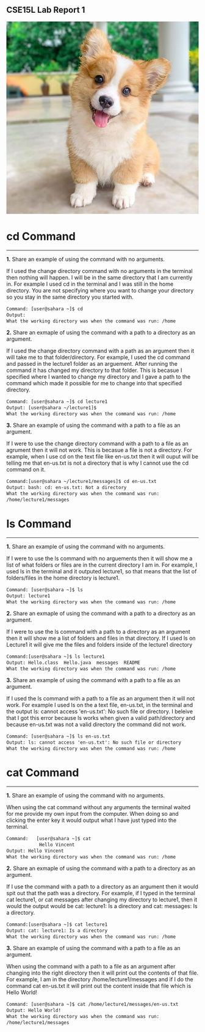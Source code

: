 ## CSE15L Lab Report 1

![Image](corgi.jpg)

# **cd Command**
---

**1.** Share an example of using the command with no arguments.
   
If I used the change directory command with no arguments in the terminal then nothing will happen. I will be in the same directory that I am currently in. For example I used cd in the terminal and I was still in the home directory. You are not specifying where you want to change your directory so you stay in the same directory you started with.

```
Command: [user@sahara ~]$ cd
Output:
What the working directory was when the command was run: /home
```

**2.** Share an exmaple of using the command with a path to a directory as an argument.

If I used the change directory command with a path as an argument then it will take me to that folder/directory. For example, I used the cd command and passed in the lecture1 folder as an arguement. After running the command it has changed my directory to that folder. This is becasue I specified where I wanted to change my directory and I gave a path to the command which made it possible for me to change into that specified directory.

```
Command: [user@sahara ~]$ cd lecture1
Output: [user@sahara ~/lecture1]$
What the working directory was when the command was run: /home
```

**3.** Share an example of using the command with a path to a file as an argument.

If I were to use the change directory command with a path to a file as an agrument then it will not work. This is becasue a file is not a directory. For example, when I use cd on the text file like en-us.txt then it will ouput will be telling me that en-us.txt is not a directory that is why I cannot use the cd command on it.

```
Command:[user@sahara ~/lecture1/messages]$ cd en-us.txt
Output: bash: cd: en-us.txt: Not a directory
What the working directory was when the command was run: /home/lecture1/messages
```


# **ls Command**
---
**1.** Share an example of using the command with no arguments.

If I were to use the ls command with no arguements then it will show me a list of what folders or files are in the current directory I am in. For example, I used ls in the terminal and it outputed lecture1, so that means that the list of folders/files in the home directory is lecture1.

```
Command: [user@sahara ~]$ ls
Output: lecture1
What the working directory was when the command was run: /home
```

**2.** Share an exmaple of using the command with a path to a directory as an argument.

If I were to use the ls command with a path to a directory as an argument then it will show me a list of folders and files in that directory. If I used ls on Lecture1 it will give me the files and folders inside of the lecture1 directory

```
Command:[user@sahara ~]$ ls lecture1
Output: Hello.class  Hello.java  messages  README
What the working directory was when the command was run: /home
```

**3.** Share an example of using the command with a path to a file as an argument.

If I used the ls command with a path to a file as an argument then it will not work. For example I used ls on the a text file, en-us.txt, in the terminal and the output ls: cannot access 'en-us.txt': No such file or directory. I beleive that I got this error because ls works when given a valid path/directory and because en-us.txt was not a valid directory the command did not work.

```
Command: [user@sahara ~]$ ls en-us.txt
Output: ls: cannot access 'en-us.txt': No such file or directory
What the working directory was when the command was run: /home
```

# **cat Command**
---
**1.** Share an example of using the command with no arguments.

When using the cat command without any arguments the terminal waited for me provide my own input from the computer. When doing so and clicking the enter key it would output what I have just typed into the terminal.

```
Command:   [user@sahara ~]$ cat
            Hello Vincent
Output: Hello Vincent
What the working directory was when the command was run: /home
```

**2.** Share an exmaple of using the command with a path to a directory as an argument.

If I use the command with a path to a directory as an argument then it would spit out that the path was a directory. For example, if I typed in the terminal cat lecture1, or cat messages after changing my directory to lecture1, then it would the output would be cat: lecture1: Is a directory and cat: messages: Is a directory.

```
Command:[user@sahara ~]$ cat lecture1
Output: cat: lecture1: Is a directory
What the working directory was when the command was run: /home
```

**3.** Share an example of using the command with a path to a file as an argument.

When using the command with a path to a file as an argument after changing into the right directory then it will print out the contents of that file. For example, I am in the directory /home/lecture1/messages and if I do the command cat en-us.txt it will print out the content inside that file which is Hello World!

```
Command: [user@sahara ~]$ cat /home/lecture1/messages/en-us.txt
Output: Hello World!
What the working directory was when the command was run: /home/lecture1/messages
```



